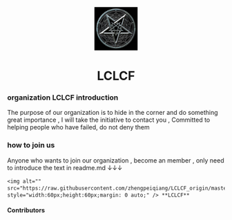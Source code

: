 <div style="text-align: center;">
<img alt="" src="https://raw.githubusercontent.com/zhengpeiqiang/LCLCF_origin/master/LCLCF.png" style="width:100px;height:100px;margin: 0 auto;" />
</div>

# <center>LCLCF</center>

### organization LCLCF introduction

The purpose of our organization is to hide in the corner and do something great importance , I will take the initiative to contact you , Committed to helping people who have failed, do not deny them

### how to join us

Anyone who wants to join our organization , become an member , only need to introduce the text in readme.md ↓↓↓

```
<img alt="" src="https://raw.githubusercontent.com/zhengpeiqiang/LCLCF_origin/master/LCLCF.png" style="width:60px;height:60px;margin: 0 auto;" /> **LCLCF**
```

#### Contributors

